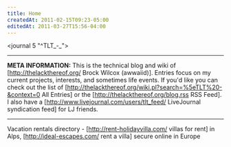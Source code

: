 ```yaml
---
title: Home
createdAt: 2011-02-15T09:23-05:00
editedAt: 2011-03-27T15:56-04:00
---
```


<journal 5 "^TLT_-_">

----

<b>META INFORMATION:</b> This is the technical blog and wiki of [http://thelackthereof.org/ Brock Wilcox (awwaiid)]. Entries focus on my current projects, interests, and sometimes life events. If you'd like you can check out the list of [http://thelackthereof.org/wiki.pl?search=%5eTLT%20-&context=0 All Entries] or the [http://thelackthereof.org/blog.rss RSS Feed]. I also have a [http://www.livejournal.com/users/tlt_feed/ LiveJournal syndication feed] for LJ friends.

----

Vacation rentals directory - [http://rent-holidayvilla.com/ villas for rent] in Alps, [http://ideal-escapes.com/ rent a villa] secure online in Europe

